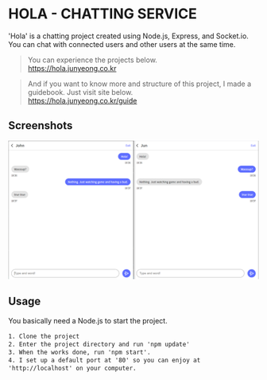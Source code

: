 # HOLA - CHATTING SERVICE
'Hola' is a chatting project created using Node.js, Express, and Socket&#46;io. You  can chat with connected users and other users at the same time.

> You can experience the projects below.  
> <a href="https://hola.junyeong.co.kr" target="_blank">https://hola.junyeong.co.kr</a>


>And if you want to know more and structure of this project, I made a guidebook. Just visit site below.    
<a href="https://hola.junyeong.co.kr/guide" target="_blank">https://hola.junyeong.co.kr/guide</a>

Screenshots
-----------
<img src="https://raw.githubusercontent.com/ypjun100/Hola/master/public/images_guide/guide_img1.PNG">

## Usage
You basically need a Node.js to start the project.   
```
1. Clone the project
2. Enter the project directory and run 'npm update'
3. When the works done, run 'npm start'.
4. I set up a default port at '80' so you can enjoy at 'http://localhost' on your computer.
